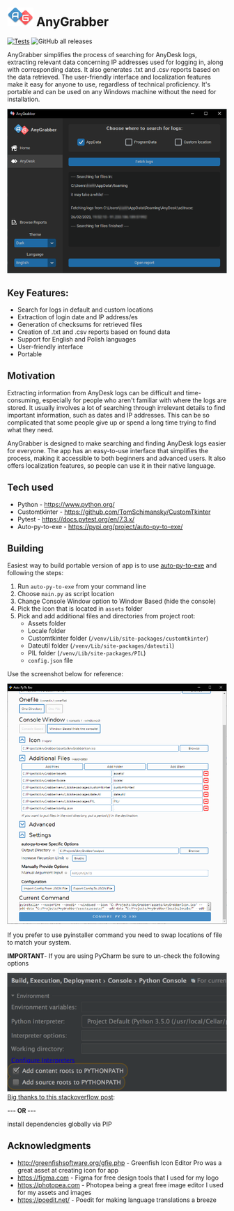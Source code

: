 # <img src="./assets/AnyGrabberLogo.png" alt="Logo" width="60">  AnyGrabber

[![Tests](https://github.com/Kielx/AnyGrabber/actions/workflows/tests.yml/badge.svg)](https://github.com/Kielx/AnyGrabber/actions/workflows/tests.yml)
![GitHub all releases](https://img.shields.io/github/downloads/kielx/AnyGrabber/total)

AnyGrabber simplifies the process of searching for AnyDesk logs, extracting relevant data concerning IP addresses used
for logging
in, along with corresponding dates. It also generates .txt and
.csv reports based on the data retrieved. The user-friendly interface and localization features make it easy for anyone
to use, regardless of technical proficiency. It's portable and can be used on any Windows machine without the need for
installation.

![App screenshot](./assets/README/screenshot1.png)

## Key Features:

- Search for logs in default and custom locations
- Extraction of login date and IP address/es
- Generation of checksums for retrieved files
- Creation of .txt and .csv reports based on found data
- Support for English and Polish languages
- User-friendly interface
- Portable

## Motivation

Extracting information from AnyDesk logs can be difficult and time-consuming, especially for people who aren't familiar
with where the logs are stored. It usually involves a lot of searching through irrelevant details to find important
information, such as dates and IP addresses. This can be so complicated that some people give up or spend a long time
trying to find what they need.

AnyGrabber is designed to make searching and finding AnyDesk logs easier for everyone. The app has an easy-to-use
interface that simplifies the process, making it accessible to both beginners and advanced users. It also offers
localization features, so people can use it in their native language.

## Tech used

- Python - https://www.python.org/
- Customtkinter -  https://github.com/TomSchimansky/CustomTkinter
- Pytest - https://docs.pytest.org/en/7.3.x/
- Auto-py-to-exe - https://pypi.org/project/auto-py-to-exe/

## Building

Easiest way to build portable version of app is to use [auto-py-to-exe](https://pypi.org/project/auto-py-to-exe/)  and
following the steps:

1. Run `auto-py-to-exe` from your command line
1. Choose `main.py` as script location
2. Change Console Window option to Window Based (hide the console)
3. Pick the icon that is located in `assets` folder
4. Pick and add additional files and directories from project root:
    - Assets folder
    - Locale folder
    - Customtkinter folder (`/venv/Lib/site-packages/customtkinter`)
    - Dateutil folder (`/venv/Lib/site-packages/dateutil`)
    - PIL folder (`/venv/Lib/site-packages/PIL`)
    - `config.json` file

Use the screenshot below for reference:

![py-to-exe](./assets/README/Auto-py-to-exe.png)

If you prefer to use pyinstaller command you need to swap locations of file to match your system.

**IMPORTANT**- If you are using PyCharm be sure to un-check the following options

![py-to-exe](./assets/README/Auto-py-to-exe2.png)
[Big thanks to this stackoverflow post](https://stackoverflow.com/questions/36618749/module-imports-work-in-pycharm-dont-work-in-python-idle/36618847#36618847):

**--- OR ---**

install dependencies globally via PIP

## Acknowledgments

- http://greenfishsoftware.org/gfie.php - Greenfish Icon Editor Pro was a great asset at creating icon for app
- https://figma.com - Figma for free design tools that I used for my logo
- https://photopea.com - Photopea being a great free image editor I used for my assets and images
- https://poedit.net/ - Poedit for making language translations a breeze


